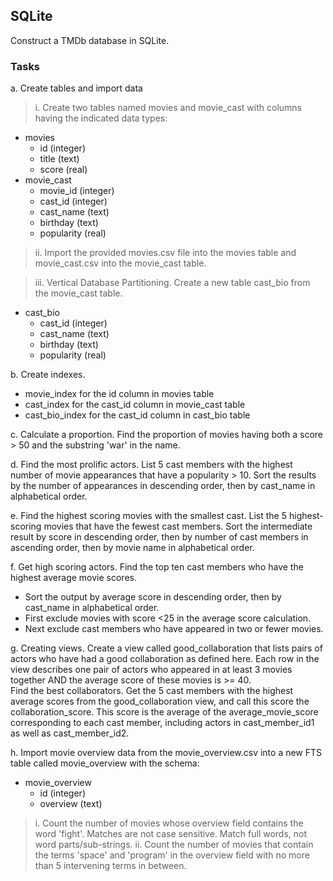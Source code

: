 ## SQLite

Construct a TMDb database in SQLite. 

### Tasks

a. Create tables and import data
> i. Create two tables named movies and movie_cast with columns having the indicated data types:
- movies
  - id (integer)
  - title (text)
  - score (real)
- movie_cast
  - movie_id (integer)
  - cast_id (integer)
  - cast_name (text)
  - birthday (text)
  - popularity (real)

> ii.  Import the provided movies.csv file into the movies table and movie_cast.csv into the movie_cast table.

> iii. Vertical Database Partitioning. Create a new table cast_bio from the movie_cast table.
- cast_bio
  - cast_id (integer)
  - cast_name (text)
  - birthday (text)
  - popularity (real)

b.  Create indexes.
  - movie_index for the id column in movies table
  - cast_index for the cast_id column in movie_cast table
  - cast_bio_index for the cast_id column in cast_bio table

c. Calculate a proportion. Find the proportion of movies having both a score > 50 and the substring 'war' in the name.

d. Find the most prolific actors. List 5 cast members with the highest number of movie appearances that have a popularity > 10. Sort the results by the number of appearances in descending order, then by cast_name in alphabetical order.

e. Find the highest scoring movies with the smallest cast. List the 5 highest-scoring movies that have the fewest cast members. Sort the intermediate result by score in descending order, then by
number of cast members in ascending order, then by movie name in alphabetical order. 

f. Get high scoring actors. Find the top ten cast members who have the highest average movie scores.
  - Sort the output by average score in descending order, then by cast_name in alphabetical order.
  - First exclude movies with score <25 in the average score calculation.
  - Next exclude cast members who have appeared in two or fewer movies.

g. Creating views. Create a view called good_collaboration that lists pairs of actors who have had a good collaboration as defined here. Each row in the view describes one pair of actors who appeared in at least 3 movies together AND the average score of these movies is >= 40. <br>
    Find the best collaborators. Get the 5 cast members with the highest average scores from the good_collaboration view, and call this score the collaboration_score. This score is the average of the average_movie_score corresponding to each cast member, including actors in cast_member_id1 as well as cast_member_id2. 

h.  Import movie overview data from the movie_overview.csv into a new FTS table called movie_overview with the schema: <br>
- movie_overview
  - id (integer)
  - overview (text)

> i. Count the number of movies whose overview field contains the word 'fight'. Matches are not case sensitive. Match full words, not word parts/sub-strings. 
> ii. Count the number of movies that contain the terms 'space' and 'program' in the overview field with no more than 5 intervening terms in between.